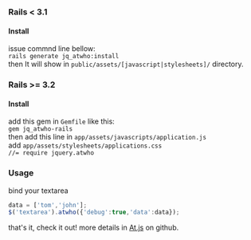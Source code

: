 ### Rails < 3.1
#### Install
issue commnd line bellow:  
`rails generate jq_atwho:install`  
then It will show in `public/assets/[javascript|stylesheets]/` directory.

### Rails >= 3.2
#### Install
add this gem in `Gemfile` like this:  
`gem jq_atwho-rails`  
then add this line in `app/assets/javascripts/application.js`  
add `app/assets/stylesheets/applications.css`  
` //= require jquery.atwho `

### Usage
bind your textarea

```javascript
data = ['tom','john'];
$('textarea').atwho({'debug':true,'data':data});
```

that's it, check it out!
more details in [At.js](https://github.com/ichord/At.js) on github.
